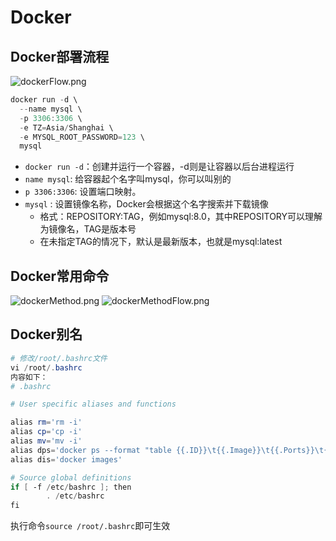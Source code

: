 # Docker
## Docker部署流程
![dockerFlow.png](/mymd/imgs/e628ef2b-4051-42b7-8d73-c4d1cad82c09dockerFlow.png)
``` powershell
docker run -d \
  --name mysql \
  -p 3306:3306 \
  -e TZ=Asia/Shanghai \
  -e MYSQL_ROOT_PASSWORD=123 \
  mysql
```
- `docker run -d`：创建并运行一个容器，-d则是让容器以后台进程运行
- `name mysql`: 给容器起个名字叫mysql，你可以叫别的
- `p 3306:3306`: 设置端口映射。
- `mysql` : 设置镜像名称，Docker会根据这个名字搜索并下载镜像
  - 格式：REPOSITORY:TAG，例如mysql:8.0，其中REPOSITORY可以理解为镜像名，TAG是版本号
  - 在未指定TAG的情况下，默认是最新版本，也就是mysql:latest
## Docker常用命令
![dockerMethod.png](/mymd/imgs/b0547709-5547-4f79-b933-74db1b8af13bdockerMethod.png)
![dockerMethodFlow.png](/mymd/imgs/4867f1b8-8d18-4815-bddc-32370981d9bbdockerMethodFlow.png)
## Docker别名
``` powershell
# 修改/root/.bashrc文件
vi /root/.bashrc
内容如下：
# .bashrc

# User specific aliases and functions

alias rm='rm -i'
alias cp='cp -i'
alias mv='mv -i'
alias dps='docker ps --format "table {{.ID}}\t{{.Image}}\t{{.Ports}}\t{{.Status}}\t{{.Names}}"'
alias dis='docker images'

# Source global definitions
if [ -f /etc/bashrc ]; then
        . /etc/bashrc
fi
```
执行命令`source /root/.bashrc`即可生效